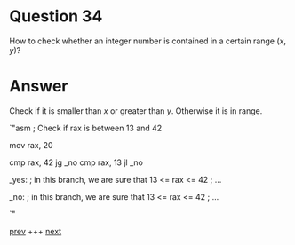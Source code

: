 
# Question 34


How to check whether an integer number is contained in a certain range $(x,y)$?


# Answer




Check if it is smaller than $x$ or greater than $y$. Otherwise it is in range.

`"asm
; Check if rax is between 13 and 42 

mov rax, 20

cmp rax, 42
jg _no
cmp rax, 13
jl _no

_yes:
; in this branch, we are sure that 13 <= rax <= 42
; ...

_no:
; in this branch, we are sure that 13 <= rax <= 42
; ...

`"




[prev](033.md) +++ [next](035.md)
